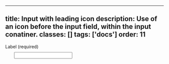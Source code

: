 <!--
 *              © 2025 Visa
 *
 * Licensed under the Apache License, Version 2.0 (the "License");
 * you may not use this file except in compliance with the License.
 * You may obtain a copy of the License at
 *
 *         http://www.apache.org/licenses/LICENSE-2.0
 *
 * Unless required by applicable law or agreed to in writing, software
 * distributed under the License is distributed on an "AS IS" BASIS,
 * WITHOUT WARRANTIES OR CONDITIONS OF ANY KIND, either express or implied.
 * See the License for the specific language governing permissions and
 * limitations under the License.
 *
 -->
---
title: Input with leading icon
description: Use of an icon before the input field, within the input conatiner. 
classes: []
tags: ['docs']
order: 11
---

<div class="v-flex v-flex-col v-gap-4">
  <label class="v-label" for="input-test-account">
    Label (required)
  </label>
  <div class="v-input-container v-surface v-flex-row">
    <span class="v-typography-body-2-bold v-flex v-flex-col v-justify-content-center">
      <svg class="v-icon v-icon-low" height="24" viewbox="0 0 24 24" width="24">
        <use href="#visa-account-low">
        </use>
      </svg>
    </span>
    <input class="v-input" id="input-test-account" name="text-input-field" type="text"/>
  </div>
</div>

